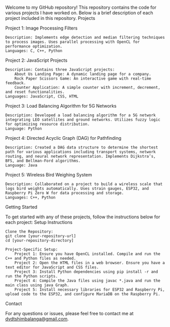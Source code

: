 Welcome to my GitHub repository! This repository contains the code for various projects I have worked on. Below is a brief description of each project included in this repository.
Projects

Project 1: Image Processing Filters

    Description: Implements edge detection and median filtering techniques to process images. Uses parallel processing with OpenCL for performance optimization.
    Languages: C, C++, Python


Project 2: JavaScript Projects

    Description: Contains three JavaScript projects:
        About Us Landing Page: A dynamic landing page for a company.
        Rock Paper Scissors Game: An interactive game with real-time feedback.
        Counter Application: A simple counter with increment, decrement, and reset functionalities.
    Languages: JavaScript, CSS, HTML


Project 3: Load Balancing Algorithm for 5G Networks

    Description: Developed a load balancing algorithm for a 5G network integrating LEO satellites and ground networks. Utilizes fuzzy logic for optimizing resource distribution.
    Language: Python


Project 4: Directed Acyclic Graph (DAG) for Pathfinding

    Description: Created a DAG data structure to determine the shortest path for various applications including transport systems, network routing, and neural network representation. Implements Dijkstra’s, BFS, and Bellman-Ford algorithms.
    Language: Java 
    

Project 5: Wireless Bird Weighing System

    Description: Collaborated on a project to build a wireless scale that logs bird weights automatically. Uses strain gauges, ESP32, and Raspberry Pi Zero W for data processing and storage.
    Languages: C++, Python

Getting Started

To get started with any of these projects, follow the instructions below for each project:
Setup Instructions

    Clone the Repository:
    git clone [your-repository-url]
    cd [your-repository-directory]

    Project-Specific Setup:
        Project 1: Ensure you have OpenCL installed. Compile and run the C++ and Python files as needed.
        Project 2: Open the HTML files in a web browser. Ensure you have a text editor for JavaScript and CSS files.
        Project 3: Install Python dependencies using pip install -r and run the Python scripts.
        Project 4: Compile the Java files using javac *.java and run the main class using java Graph.
        Project 5: Install necessary libraries for ESP32 and Raspberry Pi, upload code to the ESP32, and configure MariaDB on the Raspberry Pi.

Contact

For any questions or issues, please feel free to contact me at dvdtshimbalanga@gmail.com.
